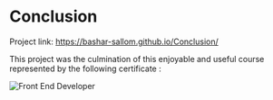 # Conclusion

Project link: https://bashar-sallom.github.io/Conclusion/

This project was the culmination of this enjoyable and useful course represented by the following certificate :




![Front End Developer](images/Front_end_developer.jpg)

